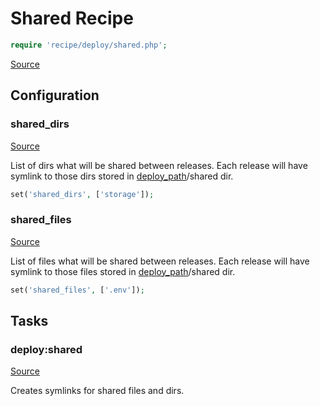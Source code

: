 <!-- DO NOT EDIT THIS FILE! -->
<!-- Instead edit recipe/deploy/shared.php -->
<!-- Then run bin/docgen -->

# Shared Recipe

```php
require 'recipe/deploy/shared.php';
```

[Source](/recipe/deploy/shared.php)


## Configuration
### shared_dirs
[Source](https://github.com/deployphp/deployer/blob/master/recipe/deploy/shared.php#L13)

List of dirs what will be shared between releases.
Each release will have symlink to those dirs stored in [deploy_path](/docs/recipe/common.md#deploy_path)/shared dir.
```php
set('shared_dirs', ['storage']);
```



### shared_files
[Source](https://github.com/deployphp/deployer/blob/master/recipe/deploy/shared.php#L20)

List of files what will be shared between releases.
Each release will have symlink to those files stored in [deploy_path](/docs/recipe/common.md#deploy_path)/shared dir.
```php
set('shared_files', ['.env']);
```




## Tasks

### deploy:shared
[Source](https://github.com/deployphp/deployer/blob/master/recipe/deploy/shared.php#L23)

Creates symlinks for shared files and dirs.




